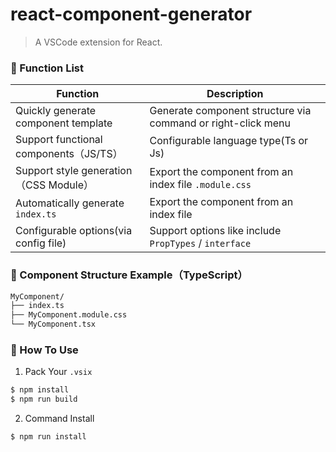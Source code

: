 # react-component-generator

> A VSCode extension for React.


### 🧩 Function List

| Function                | Description                              |
| ------------------ | ------------------------------- |
| Quickly generate component template     |  Generate component structure via command or right-click menu |
| Support functional components（JS/TS）      | Configurable language type(Ts or Js)  |
| Support style generation（CSS Module） | Export the component from an index file `.module.css`  |
| Automatically generate `index.ts`    | Export the component from an index file  |
| Configurable options(via config file)      | Support options like include `PropTypes` / `interface` |


### 📁 Component Structure Example（TypeScript）


```bash
MyComponent/
├── index.ts
├── MyComponent.module.css
└── MyComponent.tsx
```



### 🔧 How To Use

1. Pack Your `.vsix`

```bash
$ npm install
$ npm run build
 ```


2. Command Install

```bash
$ npm run install
```